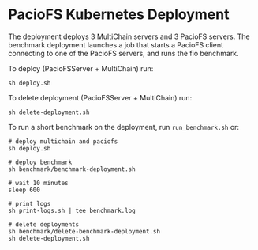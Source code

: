 # PacioFS Kubernetes Deployment
The deployment deploys 3 MultiChain servers and 3 PacioFS servers.
The benchmark deployment launches a job that starts a PacioFS client connecting to one of the PacioFS servers, and runs the fio benchmark.

To deploy (PacioFSServer + MultiChain) run:
```
sh deploy.sh
```

To delete deployment (PacioFSServer + MultiChain) run:
```
sh delete-deployment.sh
```

To run a short benchmark on the deployment, run `run_benchmark.sh` or:
```
# deploy multichain and paciofs
sh deploy.sh

# deploy benchmark
sh benchmark/benchmark-deployment.sh

# wait 10 minutes
sleep 600

# print logs
sh print-logs.sh | tee benchmark.log

# delete deployments
sh benchmark/delete-benchmark-deployment.sh
sh delete-deployment.sh
```
